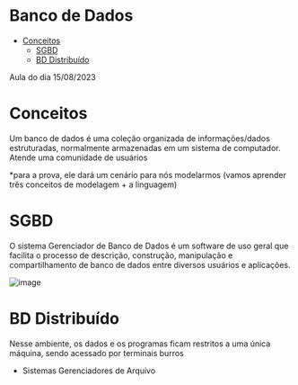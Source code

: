 # Banco de Dados

- [Conceitos](#conceitos)
    - [SGBD](#sgbd)
    - [BD Distribuído](#BDD)
  
Aula do dia 15/08/2023

# Conceitos

Um banco de dados é uma coleção organizada de informações/dados estruturadas, normalmente armazenadas em um sistema de computador. Atende uma comunidade de usuários

*para a prova, ele dará um cenário para nós modelarmos (vamos aprender três conceitos de modelagem + a linguagem)

# SGBD

O sistema Gerenciador de Banco de Dados é um software de uso geral que facilita o processo de descrição, construção, manipulação e compartilhamento de banco de dados entre diversos usuários e aplicações.

![image](https://github.com/RafaelaDBonis/BD/assets/98855185/f54ff641-6a5a-4bb7-979f-bef578bb83cc)


# BD Distribuído

Nesse ambiente, os dados e os programas ficam restritos a uma única máquina, sendo acessado por terminais burros

* Sistemas Gerenciadores de Arquivo

